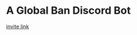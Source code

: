 # A Global Ban Discord Bot
[ invite link ]('https://discord.com/api/oauth2/authorize?client_id=919442864071643216&permissions=134&scope=bot)